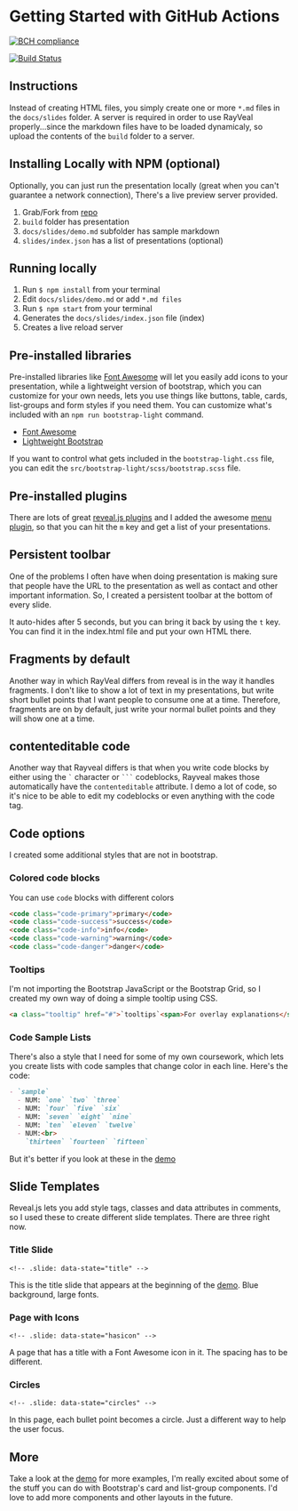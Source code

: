 # Getting Started with GitHub Actions

[![BCH compliance](https://bettercodehub.com/edge/badge/adilshehzad786/Getting-Started-with-GitHub-Actions?branch=main&token=d8548b37172a69e20ed8b0bb885dcb66328dff30)](https://bettercodehub.com/)

[![Build Status](https://travis-ci.com/adilshehzad786/Getting-Started-with-GitHub-Actions.svg?token=AqpzUUEjxfSygzutV9LL&branch=main)](https://travis-ci.com/adilshehzad786/Getting-Started-with-GitHub-Actions)

## Instructions

Instead of creating HTML files, you simply create one or more `*.md` files in the `docs/slides` folder. A server is required in order to use RayVeal properly...since the markdown files have to be loaded dynamicaly, so upload the contents of the `build` folder to a server.

## Installing Locally with NPM (optional)

Optionally, you can just run the presentation locally (great when you can't guarantee a network connection), There's a live preview server provided.

1. Grab/Fork from [repo](http://github.com/planetoftheweb/rayveal)
1. `build` folder has presentation
1. `docs/slides/demo.md` subfolder has sample markdown
1. `slides/index.json` has a list of presentations (optional)

## Running locally

1. Run `$ npm install` from your terminal
1. Edit `docs/slides/demo.md` or add `*.md files`
1. Run `$ npm start` from your terminal
1. Generates the `docs/slides/index.json` file (index)
1. Creates a live reload server

## Pre-installed libraries

Pre-installed libraries like [Font Awesome](https://fontawesome.com/?from=io) will let you easily add icons to your presentation, while a lightweight version of bootstrap, which you can customize for your own needs, lets you use things like buttons, table, cards, list-groups and form styles if you need them. You can customize what's included with an `npm run bootstrap-light` command.

- [Font Awesome](https://fontawesome.com/?from=io)
- [Lightweight Bootstrap](https://getbootstrap.com)

If you want to control what gets included in the `bootstrap-light.css` file, you can edit the `src/bootstrap-light/scss/bootstrap.scss` file.

## Pre-installed plugins

There are lots of great [reveal.js plugins](https://github.com/hakimel/reveal.js/wiki/Plugins,-Tools-and-Hardware) and I added the awesome [menu plugin](https://github.com/denehyg/reveal.js-menu), so that you can hit the `m` key and get a list of your presentations.

## Persistent toolbar

One of the problems I often have when doing presentation is making sure that people have the URL to the presentation as well as contact and other important information. So, I created a persistent toolbar at the bottom of every slide.

It auto-hides after 5 seconds, but you can bring it back by using the `t` key. You can find it in the index.html file and put your own HTML there.

## Fragments by default

Another way in which RayVeal differs from reveal is in the way it handles fragments. I don't like to show a lot of text in my presentations, but write short bullet points that I want people to consume one at a time. Therefore, fragments are on by default, just write your normal bullet points and they will show one at a time.

## contenteditable code

Another way that Rayveal differs is that when you write code blocks by either using the <code>&grave;</code> character or <code>&grave;&grave;&grave;</code> codeblocks, Rayveal makes those automatically have the `contenteditable` attribute. I demo a lot of code, so it's nice to be able to edit my codeblocks or even anything with the code tag.

## Code options

I created some additional styles that are not in bootstrap.

### Colored code blocks

You can use `code` blocks with different colors

```html
<code class="code-primary">primary</code>
<code class="code-success">success</code>
<code class="code-info">info</code>
<code class="code-warning">warning</code>
<code class="code-danger">danger</code>
```

### Tooltips

I'm not importing the Bootstrap JavaScript or the Bootstrap Grid, so I created my own way of doing a simple tooltip using CSS.

```html
<a class="tooltip" href="#">`tooltips`<span>For overlay explanations</span></a> on rollover
```

### Code Sample Lists

There's also a style that I need for some of my own coursework, which lets you create lists with code samples that change color in each line. Here's the code:

```md
- `sample`
  - NUM: `one` `two` `three`
  - NUM: `four` `five` `six`
  - NUM: `seven` `eight` `nine`
  - NUM: `ten` `eleven` `twelve`
  - NUM:<br>
    `thirteen` `fourteen` `fifteen`
```

But it's better if you look at these in the [demo](https://rayveal.tech)

## Slide Templates

Reveal.js lets you add style tags, classes and data attributes in comments, so I used these to create different slide templates. There are three right now.

### Title Slide

`<!-- .slide: data-state="title" -->`

This is the title slide that appears at the beginning of the [demo](https://rayveal.tech). Blue background, large fonts.

### Page with Icons

`<!-- .slide: data-state="hasicon" -->`

A page that has a title with a Font Awesome icon in it. The spacing has to be different.

### Circles

`<!-- .slide: data-state="circles" -->`

In this page, each bullet point becomes a circle. Just a different way to help the user focus.

## More

Take a look at the [demo](https://rayveal.tech) for more examples, I'm really excited about some of the stuff you can do with Bootstrap's card and list-group components. I'd love to add more components and other layouts in the future.
